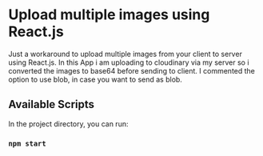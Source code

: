 # Upload multiple images using React.js

Just a workaround to upload multiple images from your client to server using React.js. In this App i am uploading to cloudinary via my server so i converted the images to base64 before sending to client. I commented the option to use blob, in case you want to send as blob.

## Available Scripts

In the project directory, you can run:

### `npm start`
